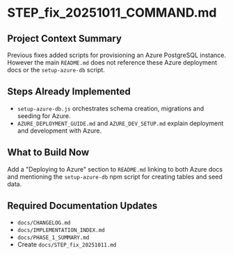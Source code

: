 # STEP_fix_20251011_COMMAND.md

## Project Context Summary
Previous fixes added scripts for provisioning an Azure PostgreSQL instance. However the main `README.md` does not reference these Azure deployment docs or the `setup-azure-db` script.

## Steps Already Implemented
- `setup-azure-db.js` orchestrates schema creation, migrations and seeding for Azure.
- `AZURE_DEPLOYMENT_GUIDE.md` and `AZURE_DEV_SETUP.md` explain deployment and development with Azure.

## What to Build Now
Add a "Deploying to Azure" section to `README.md` linking to both Azure docs and mentioning the `setup-azure-db` npm script for creating tables and seed data.

## Required Documentation Updates
- `docs/CHANGELOG.md`
- `docs/IMPLEMENTATION_INDEX.md`
- `docs/PHASE_1_SUMMARY.md`
- Create `docs/STEP_fix_20251011.md`
